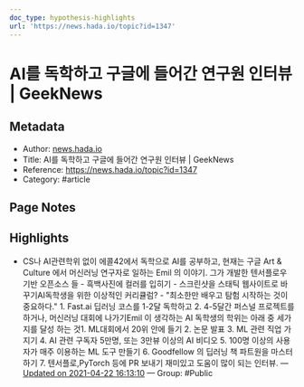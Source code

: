```yaml
---
doc_type: hypothesis-highlights
url: 'https://news.hada.io/topic?id=1347'
---
```


# AI를 독학하고 구글에 들어간 연구원 인터뷰 | GeekNews

## Metadata
- Author: [news.hada.io]()
- Title: AI를 독학하고 구글에 들어간 연구원 인터뷰 | GeekNews
- Reference: https://news.hada.io/topic?id=1347
- Category: #article

## Page Notes
## Highlights
- CS나 AI관련학위 없이 에콜42에서 독학으로 AI를 공부하고, 현재는 구글 Art & Culture 에서 머신러닝 연구자로 일하는 Emil 의 이야기. 그가 개발한 텐서플로우 기반 오픈소스 들 - 흑백사진에 컬러를 입히기 - 스크린샷을 스태틱 웹사이트로 바꾸기AI독학생을 위한 이상적인 커리큘럼? - "최소한만 배우고 탐험 시작하는 것이 중요하다." 1. Fast.ai 딥러닝 코스를 1-2달 독학하고 2. 4-5달간 퍼스널 프로젝트를 하거나, 머신러닝 대회에 나가기Emil 이 생각하는 AI 독학생의 학위는 아래 중 세가지를 달성 하는 것1. ML대회에서 20위 안에 들기 2. 논문 발표 3. ML 관련 직업 가지기 4. AI 관련 구독자 5만명, 또는 3만뷰 이상의 AI 비디오 5. 100명 이상의 사용자가 매주 이용하는 ML 도구 만들기 6. Goodfellow 의 딥러닝 책 파트원을 마스터 하기 7. 텐서플로,PyTorch 등에 PR 보내기 재미있고 도움이 많이 되는 인터뷰. — [Updated on 2021-04-22 16:13:10](https://hyp.is/Meb22qM6EeuI0Vsb1mZA-A/news.hada.io/topic?id=1347) — Group: #Public



